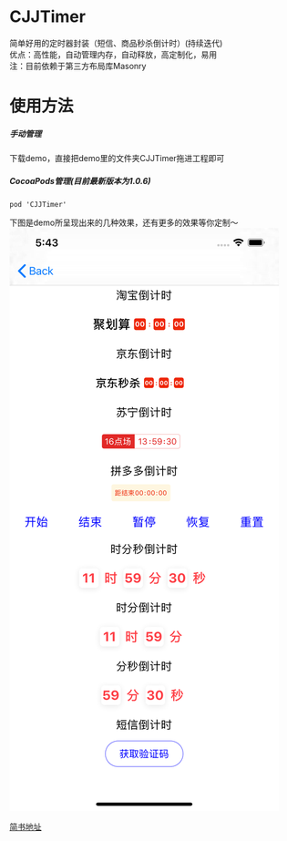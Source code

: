 # CJJTimer
简单好用的定时器封装（短信、商品秒杀倒计时）(持续迭代)  
优点：高性能，自动管理内存，自动释放，高定制化，易用  
注：目前依赖于第三方布局库Masonry

# 使用方法
##### 手动管理
下载demo，直接把demo里的文件夹CJJTimer拖进工程即可

##### CocoaPods管理(目前最新版本为1.0.6)
```
pod 'CJJTimer'
```

下图是demo所呈现出来的几种效果，还有更多的效果等你定制～
![定时器效果](https://github.com/JimmyCJJ/CJJTimer/blob/master/Example/CJJTimer/Demo/Resource/demo.png)

[简书地址](https://www.jianshu.com/p/38a1f6329820)
